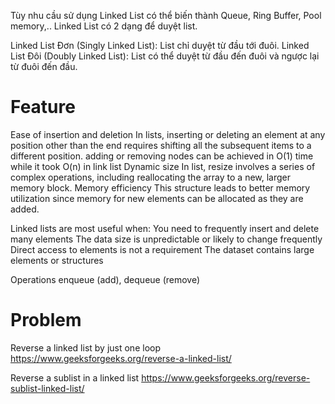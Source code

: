 Tùy nhu cầu sử dụng Linked List có thể biến thành Queue, Ring Buffer, Pool memory,.. Linked List có 2 dạng để duyệt list.

Linked List Đơn (Singly Linked List): List chỉ duyệt từ đầu tới đuôi.
Linked List Đôi (Doubly Linked List): List có thể duyệt từ đầu đến đuôi và ngược lại từ đuôi đến đầu.

# Feature
Ease of insertion and deletion
    In lists, inserting or deleting an element at any position other than the end requires shifting all the subsequent items to a different position. 
    adding or removing nodes can be achieved in O(1) time while it took O(n) in link list 
Dynamic size
    In list, resize involves a series of complex operations, including reallocating the array to a new, larger memory block.
Memory efficiency
    This structure leads to better memory utilization since memory for new elements can be allocated as they are added.

Linked lists are most useful when:
    You need to frequently insert and delete many elements
    The data size is unpredictable or likely to change frequently
    Direct access to elements is not a requirement
    The dataset contains large elements or structures

Operations
enqueue (add), dequeue (remove) 
# Problem
Reverse a linked list by just one loop
https://www.geeksforgeeks.org/reverse-a-linked-list/

Reverse a sublist in a linked list
https://www.geeksforgeeks.org/reverse-sublist-linked-list/